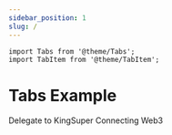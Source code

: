 ```yaml
---
sidebar_position: 1
slug: /
---
```

```mdx-code-block
import Tabs from '@theme/Tabs';
import TabItem from '@theme/TabItem';
```
# Tabs Example

<Tabs>
  <TabItem value="Mainnet" label="Mainnet" default>
    Delegate to KingSuper
  </TabItem>
  <TabItem value="Testnet" label="Testnet">
    Connecting Web3
  </TabItem>
</Tabs>
